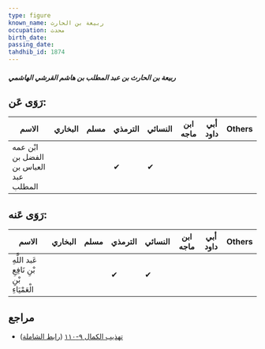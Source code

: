```yaml
---
type: figure
known_name: ربيعة بن الحارث
occupation: محدث
birth_date:
passing_date:
tahdhib_id: 1874
---
```

##### ربيعة بن الحارث بن عبد المطلب بن هاشم القرشي الهاشمي

## رَوَى عَن:
| الاسم                                  | البخاري | مسلم | الترمذي | النسائي | ابن ماجه | أبي داود | Others |
| -------------------------------------- | ------- | ---- | ------- | ------- | -------- | -------- | ------ |
| ابْن عمه الفضل بن العباس بن عبد المطلب |         |      | ✔       | ✔       |          |          |        |
## رَوَى عَنه:
| الاسم                                       | البخاري | مسلم | الترمذي | النسائي | ابن ماجه | أبي داود | Others |
| ------------------------------------------- | ------- | ---- | ------- | ------- | -------- | -------- | ------ |
| عَبد اللَّهِ بْنِ نَافِعِ بْنِ الْعَمْيَاءِ |         |      | ✔       | ✔       |          |          |        |
## مراجع
- [تهذيب الكمال ٩-١١٠](obsidian://open?vault=Tahdhib-al-Kamal&file=Figures/١٨٧٤-ربيعة%20بن%20الحارث%20بن%20عبد%20المطلب%20بن%20هاشم%20القرشي%20الهاشمي) ([رابط الشاملة](https://shamela.ws/book/3722/4350))
